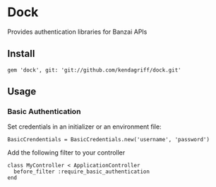 # Dock

Provides authentication libraries for Banzai APIs

## Install

```
gem 'dock', git: 'git://github.com/kendagriff/dock.git'
```

## Usage

### Basic Authentication

Set credentials in an initializer or an environment file:

```
BasicCrendentials = BasicCredentials.new('username', 'password')
```

Add the following filter to your controller

```
class MyController < ApplicationController
  before_filter :require_basic_authentication
end
```
